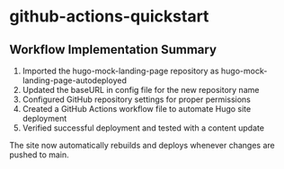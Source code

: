 # github-actions-quickstart

## Workflow Implementation Summary

1. Imported the hugo-mock-landing-page repository as hugo-mock-landing-page-autodeployed
2. Updated the baseURL in config file for the new repository name
3. Configured GitHub repository settings for proper permissions
4. Created a GitHub Actions workflow file to automate Hugo site deployment
6. Verified successful deployment and tested with a content update

The site now automatically rebuilds and deploys whenever changes are pushed to main.
